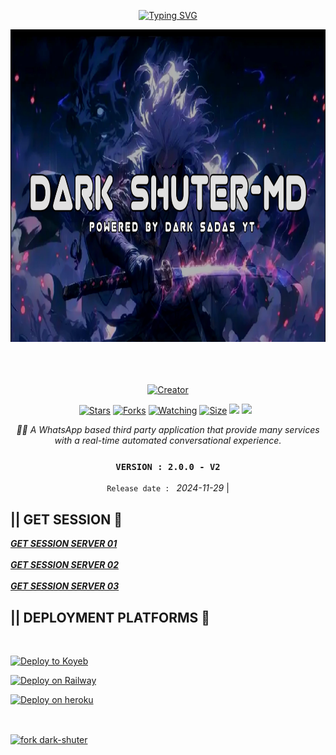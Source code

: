 


<div align="center">
</p>

[![Typing SVG](https://readme-typing-svg.demolab.com?font=Fira+Code&weight=600&size=37&pause=1000&color=F722F2&width=435&lines=DARK+SHUTER+MD+V2)](https://git.io/typing-svg)



<div class = "repo" align = "center">
 
<a href = "#">
<img src = "https://github.com/DarksadasYT1/DARK-SHUTER-HARD/blob/main/LOGO/darkshuterv2.jpeg?raw=true"  width="800" height="500">
</img>



</a>
</div>
<br>
<br>
<br>
<p align="center">
<a href="#"><img title="Creator" src="https://img.shields.io/badge/Creator-Darksadas YT-purple.svg?style=for-the-badge&logo=github"></a>
</p>
<p align="center">
<a href="https://github.com/DarksadasYT1/DARK-SHUTER-MD-V2/stargazers/"><img title="Stars" src="https://img.shields.io/github/stars/DarksadasYT1/DARK-SHUTER-MD-V2?color=blue&style=flat-square"></a>
<a href="https://github.com/DarksadasYT1/DARK-SHUTER-MD-V2/network/members"><img title="Forks" src="https://img.shields.io/github/forks/DarksadasYT1/DARK-SHUTER-MD-V2?color=yellow&style=flat-square"></a>
<a href="https://github.com/DarksadasYT1/DARK-SHUTER-MD-V2/watchers"><img title="Watching" src="https://img.shields.io/github/watchers/DarksadasYT1/DARK-SHUTER-MD-V2?label=Watchers&color=red&style=flat-square"></a>
<a href="https://github.com/DarksadasYT1/DARK-SHUTER-MD-V2/"><img title="Size" src="https://img.shields.io/github/repo-size/AlipBot/Api-Alpis?style=flat-square&color=darkred"></a>
<a href="https://hits.seeyoufarm.com"><img src="https://hits.seeyoufarm.com/api/count/incr/badge.svg?url=https://github.com/DarksadasYT1/DARK-SHUTER-MD-V2/%2Fhit-counter&count_bg=%2379C83D&title_bg=%23555555&icon=probot.svg&icon_color=%2304FF00&title=hits&edge_flat=false"/></a>
<a href="https://github.com/DarksadasYT1/DARK-SHUTER-MD-V2/graphs/commit-activity"><img height="20" src="https://img.shields.io/badge/Maintained-No-red.svg"></a>&nbsp;&nbsp;
</p> 





*👨‍🔧 A WhatsApp based third party application that provide many services with a real-time automated conversational experience.*


 ### `VERSION : 2.0.0 - V2`
 `Release date : ` _2024-11-29_ | 

</div>

## || GET SESSION 💃

***[GET SESSION SERVER 01](https://pair-kyse.onrender.com/)***
<br>
<br>
***[GET SESSION SERVER 02](https://session-hyper-hackers.vercel.app/)***
<br>
<br>
***[GET SESSION SERVER 03](https://session-hyper-hackers.vercel.app/)***

## || DEPLOYMENT PLATFORMS 💃

<br>

[![Deploy to Koyeb](https://www.koyeb.com/static/images/deploy/button.svg)](https://app.koyeb.com/apps/deploy?type=git&repository=github.com/DarksadasYT1/DARK-SHUTER-MD-V2&branch=main&env[SESSION_ID]&env[GITHUB_USERNAME]&env[GITHUB_AUTH_TOKEN]&name=Dark-shuter)
<br>

[![Deploy on Railway](https://railway.app/button.svg)](https://railway.app/template)
<br>

[![Deploy on heroku](https://www.herokucdn.com/deploy/button.svg)](https://dashboard.heroku.com/new?button-url=https://github.com/DarksadasYT1/DARK-SHUTER-MD-V2&template=https://github.com/DarksadasYT1/DARK-SHUTER-MD-V2.git)

<br>

  
<a href="https://github.com/DarksadasYT1/DARK-SHUTER-MD-V2/fork" target="blank"><img align="center" src="https://i.imgur.com/cxaSEWe.png" alt="fork dark-shuter" height="65" width="170" /></a>
